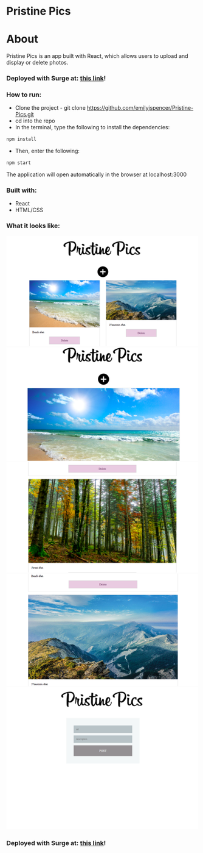# Pristine Pics

# About

Pristine Pics is an app built with React, which allows users to upload and display or delete photos.

### Deployed with Surge at: [this link](http://guiltless-clouds.surge.sh/)!

### How to run: 

* Clone the project - git clone https://github.com/emilyjspencer/Pristine-Pics.git
* cd into the repo
* In the terminal, type the following to install the dependencies:
```html
npm install
```
* Then, enter the following:
```html
npm start
```
The application will open automatically in the browser at localhost:3000


### Built with:

* React
* HTML/CSS

### What it looks like:


![surge](surge.png)
![beach](beach.png)
![woods](woods.png)
![mountains](mountains.png)
![uploadphoto](pristinepics_uploadphoto.png)

### Deployed with Surge at: [this link](http://guiltless-clouds.surge.sh/)!






